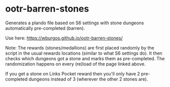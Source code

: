 # ootr-barren-stones
Generates a plando file based on S6 settings with stone dungeons automatically pre-completed (barren).

Use here: https://wburgos.github.io/ootr-barren-stones/

Note: The rewards (stones/medallions) are first placed randomly by the script in the usual rewards locations (similar to what S6 settings do). It then checks which dungeons got a stone and marks them as pre-completed. The randomization happens on every (re)load of the page linked above.

If you get a stone on Links Pocket reward then you'll only have 2 pre-completed dungeons instead of 3 (wherever the other 2 stones are).
